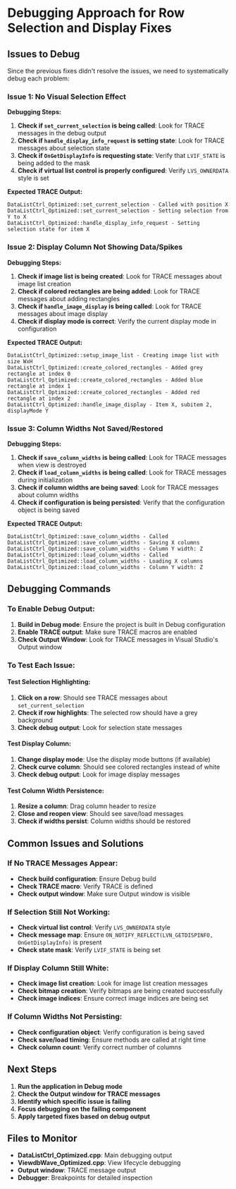 # Debugging Approach for Row Selection and Display Fixes

## Issues to Debug

Since the previous fixes didn't resolve the issues, we need to systematically debug each problem:

### Issue 1: No Visual Selection Effect
**Debugging Steps:**
1. **Check if `set_current_selection` is being called**: Look for TRACE messages in the debug output
2. **Check if `handle_display_info_request` is setting state**: Look for TRACE messages about selection state
3. **Check if `OnGetDisplayInfo` is requesting state**: Verify that `LVIF_STATE` is being added to the mask
4. **Check if virtual list control is properly configured**: Verify `LVS_OWNERDATA` style is set

**Expected TRACE Output:**
```
DataListCtrl_Optimized::set_current_selection - Called with position X
DataListCtrl_Optimized::set_current_selection - Setting selection from Y to X
DataListCtrl_Optimized::handle_display_info_request - Setting selection state for item X
```

### Issue 2: Display Column Not Showing Data/Spikes
**Debugging Steps:**
1. **Check if image list is being created**: Look for TRACE messages about image list creation
2. **Check if colored rectangles are being added**: Look for TRACE messages about adding rectangles
3. **Check if `handle_image_display` is being called**: Look for TRACE messages about image display
4. **Check if display mode is correct**: Verify the current display mode in configuration

**Expected TRACE Output:**
```
DataListCtrl_Optimized::setup_image_list - Creating image list with size WxH
DataListCtrl_Optimized::create_colored_rectangles - Added grey rectangle at index 0
DataListCtrl_Optimized::create_colored_rectangles - Added blue rectangle at index 1
DataListCtrl_Optimized::create_colored_rectangles - Added red rectangle at index 2
DataListCtrl_Optimized::handle_image_display - Item X, subitem 2, displayMode Y
```

### Issue 3: Column Widths Not Saved/Restored
**Debugging Steps:**
1. **Check if `save_column_widths` is being called**: Look for TRACE messages when view is destroyed
2. **Check if `load_column_widths` is being called**: Look for TRACE messages during initialization
3. **Check if column widths are being saved**: Look for TRACE messages about column widths
4. **Check if configuration is being persisted**: Verify that the configuration object is being saved

**Expected TRACE Output:**
```
DataListCtrl_Optimized::save_column_widths - Called
DataListCtrl_Optimized::save_column_widths - Saving X columns
DataListCtrl_Optimized::save_column_widths - Column Y width: Z
DataListCtrl_Optimized::load_column_widths - Called
DataListCtrl_Optimized::load_column_widths - Loading X columns
DataListCtrl_Optimized::load_column_widths - Column Y width: Z
```

## Debugging Commands

### To Enable Debug Output:
1. **Build in Debug mode**: Ensure the project is built in Debug configuration
2. **Enable TRACE output**: Make sure TRACE macros are enabled
3. **Check Output Window**: Look for TRACE messages in Visual Studio's Output window

### To Test Each Issue:

#### Test Selection Highlighting:
1. **Click on a row**: Should see TRACE messages about `set_current_selection`
2. **Check if row highlights**: The selected row should have a grey background
3. **Check debug output**: Look for selection state messages

#### Test Display Column:
1. **Change display mode**: Use the display mode buttons (if available)
2. **Check curve column**: Should see colored rectangles instead of white
3. **Check debug output**: Look for image display messages

#### Test Column Width Persistence:
1. **Resize a column**: Drag column header to resize
2. **Close and reopen view**: Should see save/load messages
3. **Check if widths persist**: Column widths should be restored

## Common Issues and Solutions

### If No TRACE Messages Appear:
- **Check build configuration**: Ensure Debug build
- **Check TRACE macro**: Verify TRACE is defined
- **Check output window**: Make sure Output window is visible

### If Selection Still Not Working:
- **Check virtual list control**: Verify `LVS_OWNERDATA` style
- **Check message map**: Ensure `ON_NOTIFY_REFLECT(LVN_GETDISPINFO, OnGetDisplayInfo)` is present
- **Check state mask**: Verify `LVIF_STATE` is being set

### If Display Column Still White:
- **Check image list creation**: Look for image list creation messages
- **Check bitmap creation**: Verify bitmaps are being created successfully
- **Check image indices**: Ensure correct image indices are being set

### If Column Widths Not Persisting:
- **Check configuration object**: Verify configuration is being saved
- **Check save/load timing**: Ensure methods are called at right time
- **Check column count**: Verify correct number of columns

## Next Steps

1. **Run the application in Debug mode**
2. **Check the Output window for TRACE messages**
3. **Identify which specific issue is failing**
4. **Focus debugging on the failing component**
5. **Apply targeted fixes based on debug output**

## Files to Monitor

- **DataListCtrl_Optimized.cpp**: Main debugging output
- **ViewdbWave_Optimized.cpp**: View lifecycle debugging
- **Output window**: TRACE message output
- **Debugger**: Breakpoints for detailed inspection
